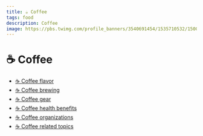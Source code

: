 ```yaml
---
title: ☕️ Coffee
tags: food
description: Coffee
image: https://pbs.twimg.com/profile_banners/3540691454/1535710532/1500x500
---
```


☕️ Coffee
===

- [☕️ Coffee flavor](https://hackmd.io/@openinfo/coffee-flavor)
- [☕️ Coffee brewing](https://hackmd.io/@openinfo/coffee-brewing)
- [☕️ Coffee gear](https://hackmd.io/@openinfo/coffee-gear)
- [☕️ Coffee health benefits](https://hackmd.io/@openinfo/coffee-health)
- [☕️ Coffee organizations](https://hackmd.io/@openinfo/coffee-orgs)
- [☕️ Coffee related topics](https://hackmd.io/@openinfo/coffee-relatedtopics)